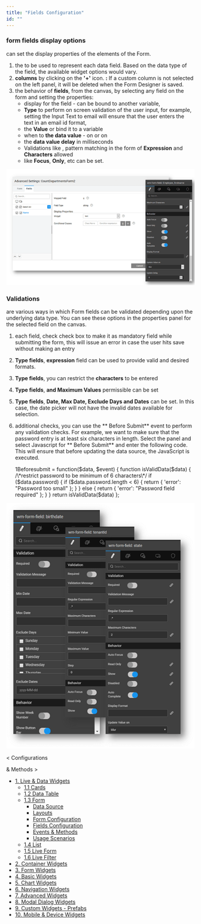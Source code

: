 ```yaml
---
title: "Fields Configuration"
id: ""
---
```


### form fields display options

can set the display properties of the elements of the Form.

1. the to be used to represent each data field. Based on the data type of the field, the available widget options would vary.
2. **columns** by clicking on the **'+'** icon. **:** If a custom column is not selected on the left panel, it will be deleted when the Form Designer is saved.
3. the behavior of **fields**, from the canvas, by selecting any field on the form and setting the properties:
    - display for the field - can be bound to another variable,
    - **Type** to perform on screen validation of the user input, for example, setting the Input Text to email will ensure that the user enters the text in an email id format,
    - the **Value** or bind it to a variable
    - when to **the data value** - on or on
    - the **data value delay** in milliseconds
    - Validations like , pattern matching in the form of **Expression** and **Characters** allowed
    - like **Focus**, **Only**, etc can be set.

[![](../assets/Form_Fields.png)](../assets/Form_Fields.png)

### Validations

are various ways in which Form fields can be validated depending upon the underlying data type. You can see these options in the properties panel for the selected field on the canvas.

1. each field, check check box to make it as mandatory field while submitting the form, this will issue an error in case the user hits save without making an entry
2. **Type fields**, **expression** field can be used to provide valid and desired formats.
3. **Type fields**, you can restrict the **characters** to be entered
4. **Type fields**, **and Maximum Values** permissible can be set
5. **Type fields**, **Date, Max Date, Exclude Days and Dates** can be set. In this case, the date picker will not have the invalid dates available for selection.
6. additional checks, you can use the ** Before Submit** event to perform any validation checks. For example, we want to make sure that the password entry is at least six characters in length. Select the panel and select Javascript for ** Before Submit** and enter the following code. This will ensure that before updating the data source, the JavaScript is executed.
    
    1Beforesubmit = function($data, $event) {
            function isValidData($data) {
                /\*restrict password to be minimum of 6 characters\*/
                if ($data.password) {
                    if ($data.password.length < 6) {
                        return {
                            'error': "Password too small"
                        };
                    }
                } else {
                    return {
                        'error': "Password field required"
                    };
                }
            }
            return isValidData($data)
        };
    

[![](../assets/LF_valid.png)](../assets/LF_valid.png)

< Configurations

& Methods >

- [1\. Live & Data Widgets](/learn/app-development/widgets/widget-library/#data-live)
    - [1.1 Cards](/learn/app-development/widgets/datalive/cards/)
    - [1.2 Data Table](/learn/app-development/widgets/datalive/data-table/)
    - [1.3 Form](/learn/app-development/widgets/datalive/form/)
        - [Data Source](/learn/app-development/widgets/datalive/form/form-data-source/)
        - [Layouts](/learn/app-development/widgets/datalive/form/form-layouts/)
        - [Form Configuration](/learn/app-development/widgets/datalive/form/form-configurations/)
        - [Fields Configuration](#)
        - [Events & Methods](/learn/app-development/widgets/datalive/form/form-events-methods/)
        - [Usage Scenarios](/learn/app-development/widgets/datalive/form/form-usage-scenarios/)
    - [1.4 List](/learn/app-development/widgets/datalive/list/)
    - [1.5 Live Form](/learn/app-development/widgets/datalive/live-form/)
    - [1.6 Live Filter](/learn/app-development/widgets/datalive/live-filter/)
- [2\. Container Widgets](/learn/app-development/widgets/widget-library/#container)
- [3\. Form Widgets](/learn/app-development/widgets/widget-library/#form)
- [4\. Basic Widgets](/learn/app-development/widgets/widget-library/#basic)
- [5\. Chart Widgets](/learn/app-development/widgets/widget-library/#chart)
- [6\. Navigation Widgets](/learn/app-development/widgets/widget-library/#navigation)
- [7\. Advanced Widgets](/learn/app-development/widgets/widget-library/#advanced)
- [8\. Modal Dialog Widgets](/learn/app-development/widgets/widget-library/#dialog)
- [9\. Custom Widgets - Prefabs](/learn/app-development/widgets/widget-library/#prefabs)
- [10\. Mobile & Device Widgets](/learn/app-development/widgets/widget-library/#mobile)
